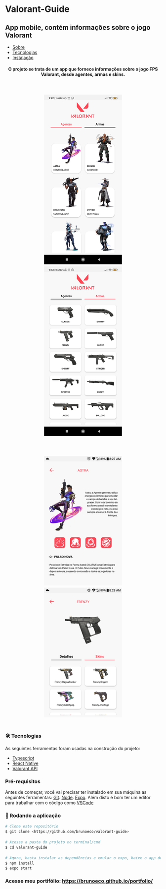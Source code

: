 ﻿# Valorant-Guide

## App mobile, contém informações sobre o jogo Valorant

<!--ts-->
   * [Sobre](#sobre)
   * [Tecnologias](#tecnologias)
   * [Instalação](#instalacao)
<!--te-->
    
<h4 align="center" id="sobre">
    O projeto se trata de um app que fornece informações sobre o jogo FPS Valorant, desde agentes, armas e skins.
</h4>

<h1 align="center" style="display:inline-block">
  <img alt="app" title="#app" width="50%" src="./readmeImages/image0.jpg" /> 
  <img alt="app" title="#app" width="50%" src="./readmeImages/image1.jpg" /> 
</h1>

<h1 align="center" style="display:inline-block">
  <img alt="app" title="#app" width="50%" src="./readmeImages/image2.png" /> 
  <img alt="app" title="#app" width="50%" src="./readmeImages/image3.png" /> 
</h1>

<h3 id="tecnologias"> 🛠 Tecnologias</h3>

As seguintes ferramentas foram usadas na construção do projeto:

- [Typescript](https://www.typescriptlang.org/)
- [React Native](https://reactnative.dev/)
- [Valorant API](https://valorant-api.com/)

<h3 id="instalacao"> Pré-requisitos</h3>

Antes de começar, você vai precisar ter instalado em sua máquina as seguintes ferramentas:
[Git](https://git-scm.com). 
[Node](https://nodejs.org/en/).
[Expo](https://expo.dev/).
Além disto é bom ter um editor para trabalhar com o código como [VSCode](https://code.visualstudio.com/)

### 🎲 Rodando a aplicação

```bash
# Clone este repositório
$ git clone <https://github.com/brunoeco/valorant-guide>

# Acesse a pasta do projeto no terminal/cmd
$ cd valorant-guide

# Agora, basta instalar as dependências e emular o expo, baixe o app do expo no celular
$ npm install
$ expo start

```

### Acesse meu portifólio: https://brunoeco.github.io/portfolio/
